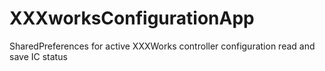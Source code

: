 # XXXworksConfigurationApp
SharedPreferences for active XXXWorks controller configuration
read and save IC status
